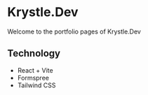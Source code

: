 # Krystle.Dev

Welcome to the portfolio pages of Krystle.Dev

## Technology

- React + Vite
- Formspree
- Tailwind CSS
